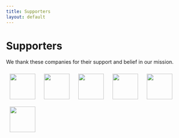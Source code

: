 ```yaml
---
title: Supporters
layout: default
---
```


# Supporters

<p>
  We thank these companies for their support and belief in our mission.
</p>
<p>
  <a href="https://hackclub.com/"><img src ="https://www.thesingaporestemclub.com/assets/img/hcb-logo-original-dark.png" style="height: 70px; margin:10px"></a>
  <a href="https://bountie.cc/"><img src ="https://www.thesingaporestemclub.com/assets/img/Bountie-Arena-New-Logo-500x500.png" style="height: 70px; margin:10px"></a>
  <a href="http://mlh.io/"><img src ="https://www.thesingaporestemclub.com/assets/img/mlh-logo-white.png" style="height: 70px; margin:10px"></a>
  <a href="http://hackerspace.sg"><img src ="https://www.thesingaporestemclub.com/assets/img/cropped-logo_trehaus-aheadofchange.png" style="height: 70px; margin:10px"></a>
  <a href="https://github.com/"><img src ="https://www.thesingaporestemclub.com/assets/img/github.svg" style="height: 70px; margin:10px"></a>
  <a href="https://trehaus.co/"><img src ="https://www.thesingaporestemclub.com/assets/img/banner%20(2).png" style="height: 70px; margin:10px"></a>
</p>

